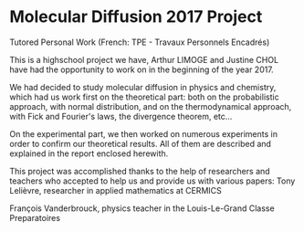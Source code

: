 # Molecular Diffusion 2017 Project
Tutored Personal Work (French: TPE - Travaux Personnels Encadrés)

This is a highschool project we have, Arthur LIMOGE and Justine CHOL have had the opportunity to work on in the beginning of the year 2017.

We had decided to study molecular diffusion in physics and chemistry, which had us work first on the theoretical part:
both on the probabilistic approach, with normal distribution, and on the thermodynamical approach, with Fick and Fourier's laws,
the divergence theorem, etc...

On the experimental part, we then worked on numerous experiments in order to confirm our theoretical results. All of them are described
and explained in the report enclosed herewith.

This project was accomplished thanks to the help of researchers and teachers who accepted to help us and provide us with various papers:
Tony Lelièvre, researcher in applied mathematics at CERMICS

François Vanderbrouck, physics teacher in the Louis-Le-Grand Classe Preparatoires
